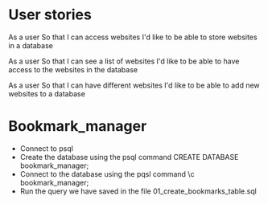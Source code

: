 # User stories

As a user 
So that I can access websites
I'd like to be able to store websites in a database

As a user
So that I can see a list of websites
I'd like to be able to have access to the websites in the database

As a user
So that I can have different websites
I'd like to be able to add new websites to a database

# Bookmark_manager

- Connect to psql
- Create the database using the psql command CREATE DATABASE bookmark_manager;
- Connect to the database using the pqsl command \c bookmark_manager;
- Run the query we have saved in the file 01_create_bookmarks_table.sql
